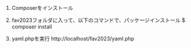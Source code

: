 1. Composerをインストール

2. fav2023フォルダに入って、以下のコマンドで、パッケージインストール
  $ composer install

3. yaml.phpを実行
  http://localhost/fav2023/yaml.php